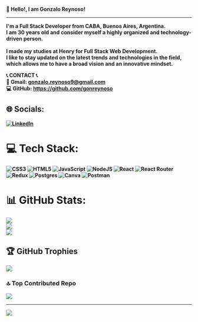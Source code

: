   <strong>👋 Hello!, I am Gonzalo Reynoso!<br> 
  <hr>
I'm a Full Stack Developer from CABA, Buenos Aires, Argentina.<br>
I am 30 years old and consider myself a highly organized and technology-driven person.<br><br>I made my studies at Henry for Full Stack Web Development.<br> 
I like to stay updated on the latest trends and technologies in the field, which allows me to have a broad vision and an innovative mindset. 

📞 CONTACT 📞
<br>
📧 Gmail: gonzalo.reynoso9@gmail.com<br>
💻 GitHub: https://github.com/gonreynoso<br>


## 🌐 Socials:
[![LinkedIn](https://img.shields.io/badge/LinkedIn-%230077B5.svg?logo=linkedin&logoColor=white)](https://linkedin.com/in/https://www.linkedin.com/in/gonzalo-reynoso-239531127/) 

# 💻 Tech Stack:
![CSS3](https://img.shields.io/badge/css3-%231572B6.svg?style=for-the-badge&logo=css3&logoColor=white) ![HTML5](https://img.shields.io/badge/html5-%23E34F26.svg?style=for-the-badge&logo=html5&logoColor=white) ![JavaScript](https://img.shields.io/badge/javascript-%23323330.svg?style=for-the-badge&logo=javascript&logoColor=%23F7DF1E) ![NodeJS](https://img.shields.io/badge/node.js-6DA55F?style=for-the-badge&logo=node.js&logoColor=white) ![React](https://img.shields.io/badge/react-%2320232a.svg?style=for-the-badge&logo=react&logoColor=%2361DAFB) ![React Router](https://img.shields.io/badge/React_Router-CA4245?style=for-the-badge&logo=react-router&logoColor=white) ![Redux](https://img.shields.io/badge/redux-%23593d88.svg?style=for-the-badge&logo=redux&logoColor=white) ![Postgres](https://img.shields.io/badge/postgres-%23316192.svg?style=for-the-badge&logo=postgresql&logoColor=white) ![Canva](https://img.shields.io/badge/Canva-%2300C4CC.svg?style=for-the-badge&logo=Canva&logoColor=white) ![Postman](https://img.shields.io/badge/Postman-FF6C37?style=for-the-badge&logo=postman&logoColor=white)
# 📊 GitHub Stats:
![](https://github-readme-stats.vercel.app/api?username=gonreynoso&theme=dark&hide_border=false&include_all_commits=false&count_private=false)<br/>
![](https://github-readme-streak-stats.herokuapp.com/?user=gonreynoso&theme=dark&hide_border=false)<br/>
![](https://github-readme-stats.vercel.app/api/top-langs/?username=gonreynoso&theme=dark&hide_border=false&include_all_commits=false&count_private=false&layout=compact)

## 🏆 GitHub Trophies
![](https://github-profile-trophy.vercel.app/?username=gonreynoso&theme=radical&no-frame=false&no-bg=true&margin-w=4)

### 🔝 Top Contributed Repo
![](https://github-contributor-stats.vercel.app/api?username=gonreynoso&limit=5&theme=dark&combine_all_yearly_contributions=true)

---
[![](https://visitcount.itsvg.in/api?id=gonreynoso&icon=2&color=6)](https://visitcount.itsvg.in)

<!-- Proudly created with GPRM ( https://gprm.itsvg.in ) -->
